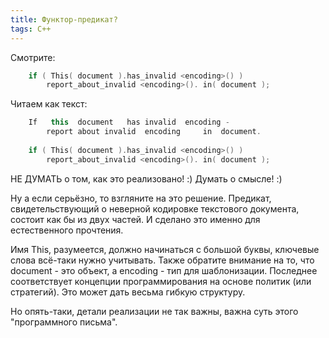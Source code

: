 ```yaml
---
title: Функтор-предикат?
tags: C++
---
```


Смотрите:

```cpp
    if ( This( document ).has_invalid <encoding>() )
        report_about_invalid <encoding>(). in( document );
```

Читаем как текст:

```cpp
    If   this  document   has invalid  encoding -
        report about invalid  encoding     in  document.
    
    if ( This( document ).has_invalid <encoding>() )
        report_about_invalid <encoding>(). in( document );
```

НЕ ДУМАТЬ о том, как это реализовано! :) Думать о смысле! :)

Ну а если серьёзно, то взгляните на это решение. Предикат, свидетельствующий о неверной кодировке текстового документа, состоит как бы из двух частей. И сделано это именно для естественного прочтения.

Имя This, разумеется, должно начинаться с большой буквы, ключевые слова всё-таки нужно учитывать. Также обратите внимание на то, что document - это объект, а encoding - тип для шаблонизации. Последнее соответствует концепции программирования на основе политик (или стратегий). Это может дать весьма гибкую структуру.

Но опять-таки, детали реализации не так важны, важна суть этого "программного письма".
